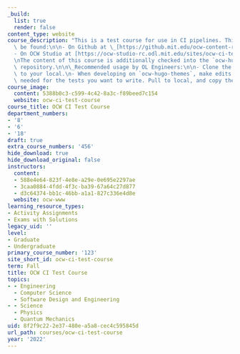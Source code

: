 ```yaml
---
_build:
  list: true
  render: false
content_type: website
course_description: "This is a test course for use in CI pipelines. This course can\
  \ be found:\n\n- On Github at \_[https://github.mit.edu/ocw-content-rc/ocw-ci-test-course](https://github.mit.edu/ocw-content-rc/ocw-ci-test-course)\n\
  - On OCW Studio at [https://ocw-studio-rc.odl.mit.edu/sites/ocw-ci-test-course](https://ocw-studio-rc.odl.mit.edu/sites/ocw-ci-test-course)\n\
  \nThe content of this course is additionally checked into the `ocw-hugo-themes`\
  \ repository.\n\n\_Recommended usage by OL Engineers:\n\n- Clone the github repository\
  \ to your local.\n- When developing on `ocw-hugo-themes`, make edits in Studio as\
  \ needed for the tests you want to write. Pull to local, and copy the files to `ocw-hugo-themes/test-sites/ocw-ci-test-course`."
course_image:
  content: 5388b0c3-c599-4c42-8a3c-f89beed7c154
  website: ocw-ci-test-course
course_title: OCW CI Test Course
department_numbers:
- '8'
- '6'
- '18'
draft: true
extra_course_numbers: '456'
hide_download: true
hide_download_original: false
instructors:
  content:
  - 588e4e64-823f-4e8e-a29e-0e695e2297ae
  - 3caa0884-4fdd-4f3c-ba39-67a64c27d877
  - d3c64374-bb1c-46bb-a1a1-827c336e4d8e
  website: ocw-www
learning_resource_types:
- Activity Assignments
- Exams with Solutions
legacy_uid: ''
level:
- Graduate
- Undergraduate
primary_course_number: '123'
site_short_id: ocw-ci-test-course
term: Fall
title: OCW CI Test Course
topics:
- - Engineering
  - Computer Science
  - Software Design and Engineering
- - Science
  - Physics
  - Quantum Mechanics
uid: 8f2f9c22-2e37-480e-a5a8-cec4c595845d
url_path: courses/ocw-ci-test-course
year: '2022'
---
```

